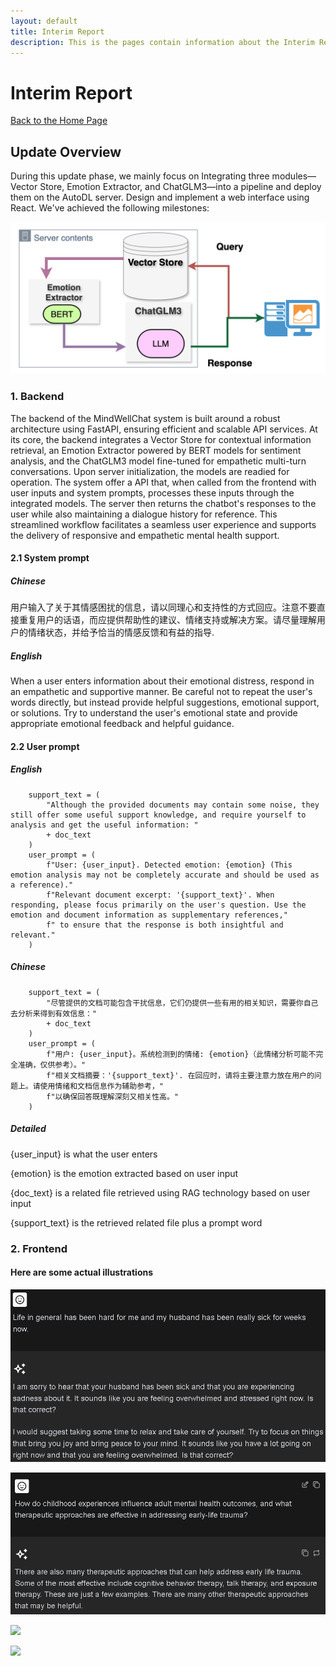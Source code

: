 ```yaml
---
layout: default
title: Interim Report
description: This is the pages contain information about the Interim Report
---
```


# Interim Report
[Back to the Home Page](./index)

## Update Overview

During this update phase, we mainly focus on Integrating three modules—Vector Store, Emotion Extractor, and ChatGLM3—into a pipeline and deploy them on the AutoDL server. Design and implement a web interface using React. We've achieved the following milestones:

![](./update4_integration_process.png)


### 1. Backend
The backend of the MindWellChat system is built around a robust architecture using FastAPI, ensuring efficient and scalable API services. At its core, the backend integrates a Vector Store for contextual information retrieval, an Emotion Extractor powered by BERT models for sentiment analysis, and the ChatGLM3 model fine-tuned for empathetic multi-turn conversations. Upon server initialization, the models are readied for operation. The system offer a API that, when called from the frontend with user inputs and system prompts, processes these inputs through the integrated models. The server then returns the chatbot's responses to the user while also maintaining a dialogue history for reference. This streamlined workflow facilitates a seamless user experience and supports the delivery of responsive and empathetic mental health support.
#### 2.1 System prompt

##### Chinese
用户输入了关于其情感困扰的信息，请以同理心和支持性的方式回应。注意不要直接重复用户的话语，而应提供帮助性的建议、情绪支持或解决方案。请尽量理解用户的情绪状态，并给予恰当的情感反馈和有益的指导.

##### English
When a user enters information about their emotional distress, respond in an empathetic and supportive manner. Be careful not to repeat the user's words directly, but instead provide helpful suggestions, emotional support, or solutions. Try to understand the user's emotional state and provide appropriate emotional feedback and helpful guidance.

#### 2.2 User prompt

##### English
        support_text = (
            "Although the provided documents may contain some noise, they still offer some useful support knowledge, and require yourself to analysis and get the useful information: "
            + doc_text
        )
        user_prompt = (
            f"User: {user_input}. Detected emotion: {emotion} (This emotion analysis may not be completely accurate and should be used as a reference)."
            f"Relevant document excerpt: '{support_text}'. When responding, please focus primarily on the user's question. Use the emotion and document information as supplementary references,"
            f" to ensure that the response is both insightful and relevant."
        )

##### Chinese
        support_text = (
            "尽管提供的文档可能包含干扰信息，它们仍提供一些有用的相关知识，需要你自己去分析来得到有效信息："
            + doc_text
        )
        user_prompt = (
            f"用户: {user_input}。系统检测到的情绪: {emotion}（此情绪分析可能不完全准确，仅供参考）。"
            f"相关文档摘要：'{support_text}'. 在回应时，请将主要注意力放在用户的问题上。请使用情绪和文档信息作为辅助参考，"
            f"以确保回答既理解深刻又相关性高。"
        )

##### Detailed
{user_input} is what the user enters

{emotion} is the emotion extracted based on user input

{doc_text} is a related file retrieved using RAG technology based on user input

{support_text} is the retrieved related file plus a prompt word

### 2. Frontend

#### Here are some actual illustrations


![](./update4_frontend1_process.png)

![](./update4_frontend2_process.png)

![](./update4_frontend3_process.png)

![](./update4_frontend4_process.png)
